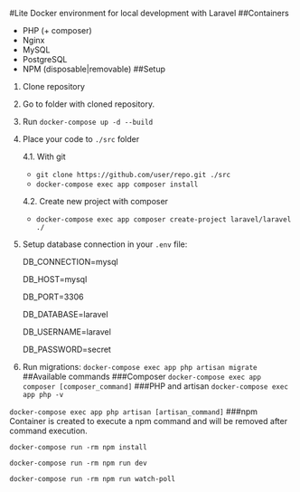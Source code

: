#Lite Docker environment for local development with Laravel
##Containers
* PHP (+ composer)
* Nginx
* MySQL
* PostgreSQL
* NPM (disposable|removable)
##Setup
1. Clone repository
2. Go to folder with cloned repository.
3. Run `docker-compose up -d --build`   
4. Place your code to `./src` folder

    4.1. With git
    * `git clone https://github.com/user/repo.git ./src`
    * `docker-compose exec app composer install`

    4.2. Create new project with composer
    * `docker-compose exec app composer create-project laravel/laravel ./`
    
5. Setup database connection in your `.env` file:


    DB_CONNECTION=mysql
   
    DB_HOST=mysql
   
    DB_PORT=3306
   
    DB_DATABASE=laravel
   
    DB_USERNAME=laravel
   
    DB_PASSWORD=secret
   
6. Run migrations: `docker-compose exec app php artisan migrate`
##Available commands
###Composer
`docker-compose exec app composer [composer_command]`
###PHP and artisan
`docker-compose exec app php -v`

`docker-compose exec app php artisan [artisan_command]`
###npm
Container is created to execute a npm command and will be removed after command execution.

`docker-compose run -rm npm install`

`docker-compose run -rm npm run dev`

`docker-compose run -rm npm run watch-poll`